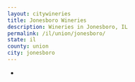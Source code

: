 ```yaml
---
layout: citywineries
title: Jonesboro Wineries
description: Wineries in Jonesboro, IL
permalink: /il/union/jonesboro/
state: il
county: union
city: jonesboro
---
```

-
